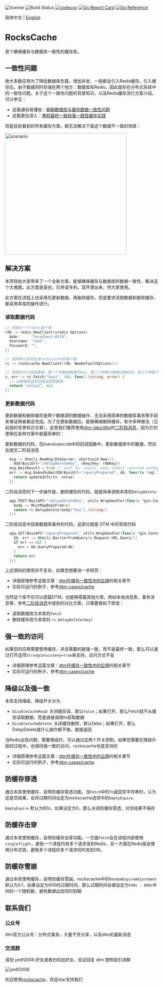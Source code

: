 ![license](https://img.shields.io/github/license/dtm-labs/rockscache)
![Build Status](https://github.com/dtm-labs/rockscache/actions/workflows/tests.yml/badge.svg?branch=main)
[![codecov](https://codecov.io/gh/dtm-labs/rockscache/branch/main/graph/badge.svg?token=UKKEYQLP3F)](https://codecov.io/gh/dtm-labs/rockscache)
[![Go Report Card](https://goreportcard.com/badge/github.com/dtm-labs/rockscache)](https://goreportcard.com/report/github.com/dtm-labs/rockscache)
[![Go Reference](https://pkg.go.dev/badge/github.com/dtm-labs/rockscache.svg)](https://pkg.go.dev/github.com/dtm-labs/rockscache)

简体中文 | [English](./README.md)

# RocksCache
首个确保缓存与数据库一致性的缓存库。

## 一致性问题
绝大多数应用为了降低数据库负载，增加并发，一般都会引入Redis缓存。引入缓存后，由于数据同时存储在两个地方：数据库和Redis，因此就存在分布式系统中的一致性问题。关于这个一致性问题的背景知识，以及Redis缓存流行方案介绍，可以参见：
- 这篇通俗易懂些：[聊聊数据库与缓存数据一致性问题](https://juejin.cn/post/6844903941646319623)
- 这篇更加深入：[携程最终一致和强一致性缓存实践](https://www.infoq.cn/article/hh4iouiijhwb4x46vxeo)

但是目前看到的所有缓存方案，都无法解决下面这个数据不一致的场景：

<img alt="scenario" src="https://pica.zhimg.com/80/v2-da95e008d2cd53d0e00e4a463e46b010_1440w.png" height=400 />

## 解决方案
本项目给大家带来了一个全新方案，能够确保缓存与数据库的数据一致性，解决这个大难题。此方案是首创，已申请专利，现开源出来，供大家使用。

此方案在流程上也采用先更新数据，再删除缓存，但是要求读取数据和删除缓存，都采用本库的操作进行。

### 读取数据代码
``` go
// 初始化一个redis客户端
rdb := redis.NewClient(&redis.Options{
  Addr:     "localhost:6379",
  Username: "root",
  Password: "",
})

// 使用默认选项生成rockscache的客户端
rc := rockscache.NewClient(rdb, NewDefaultOptions())

// 使用Fetch获取数据，第一个参数是数据的key，第二个参数为数据过期时间，第三个参数为缓存不存在时，数据获取函数
v, err := rc.Fetch("key1", 300, func()(string, error) {
  // 从数据库或其他渠道获取数据
  return "value1", nil
})
```

### 更新数据代码
更新数据和删除缓存是两个数据源的数据操作，无法采用简单的数据库事务等手段来保证两者都会完成。为了在更新数据后，能够确保删除缓存，有许多种做法（见前面的背景知识文章），这里我们推荐使用[dtm-labs/dtm](https://github.com/dtm-labs/dtm)的[二阶段消息](https://zhuanlan.zhihu.com/p/456170726)，因为它的使用在各种方案中是最简单的：

更新数据的代码，在`DoAndSubmitDB`中的回调函数中，更新数据库中的数据，然后会提交二阶段消息
``` go
  msg := dtmcli.NewMsg(DtmServer, shortuuid.New()).
    Add(BusiUrl+"/delayDeleteKey", &Req{Key: rdbKey})
  msg.WaitResult = true // wait for result. when submit returned without error, cache has been deleted
  err := msg.DoAndSubmitDB(BusiUrl+"/queryPrepared", db, func(tx *sql.Tx) error {
    return updateInTx(tx, value)
  })
```

二阶段消息的下一步操作是，删除缓存的代码，就是简单调用本库的`DelayDelete`
``` go
  app.POST(BusiAPI+"/delayDeleteKey", utils.WrapHandler(func(c *gin.Context) interface{} {
    body := MustMapBodyFrom(c)
    return rc.DelayDelete(body["key"].(string))
  }))
```

二阶段消息中回查数据库事务的代码，这部分就是 DTM 中的常规代码
``` go
  app.GET(BusiAPI+"/queryPrepared", utils.WrapHandler(func(c *gin.Context) interface{} {
    bb, err := dtmcli.BarrierFromQuery(c.Request.URL.Query())
    if err == nil {
      err = bb.QueryPrepared(db)
    }
    return err
  }))
```

上述源码的使用并不复杂，如果您想要进一步研究：
- 详细原理参考这篇文章：[dtm在缓存一致性中的应用](https://dtm.pub/app/cache.html)的相关章节
- 实际可运行的例子，参考[dtm-cases/cache](https://github.com/dtm-labs/dtm-cases/tree/main/cache)

当然这个库不仅可以搭载DTM，也能够搭载其他方案，例如本地消息表，事务消息等，参考[二阶段消息](https://zhuanlan.zhihu.com/p/456170726)中提到的对比方案，只需要做如下修改：
- 读取数据改为本库的`Fetch`
- 删除缓存改为本库的 `rc.DelayDelete(key)`

## 强一致的访问
如果您的应用需要使用缓存，并且需要的是强一致，而不是最终一致，那么可以通过打开选项`StrongConsisteny=true`来支持，访问方式不变
- 详细原理参考这篇文章：[dtm在缓存一致性中的应用](https://dtm.pub/app/cache.html)的相关章节
- 实际可运行的例子，参考[dtm-cases/cache](https://github.com/dtm-labs/dtm-cases/tree/main/cache)

## 降级以及强一致
本库支持降级，降级开关分为
- `DisableCacheRead`: 关闭缓存读，默认`false`；如果打开，那么Fetch就不从缓存读取数据，而是直接调用fn获取数据
- `DisableCacheDelete`: 关闭缓存删除，默认false；如果打开，那么DelayDelete就什么操作都不做，直接返回

当Redis出现问题，需要降级时，可以通过这两个开关控制。如果您需要在降级升级的过程中，也保持强一致的访问，rockscache也是支持的
- 详细原理参考这篇文章：[dtm在缓存一致性中的应用](https://dtm.pub/app/cache.html)的相关章节
- 实际可运行的例子，参考[dtm-cases/cache](https://github.com/dtm-labs/dtm-cases/tree/main/cache)

## 防缓存穿透
通过本库使用缓存，自带防缓存穿透功能。当`Fetch`中的`fn`返回空字符串时，认为这是空结果，会将过期时间设定为rockscache选项中的`EmptyExpire`.

`EmptyExpire` 默认为60s，如果设定为0，那么关闭防缓存穿透，对空结果不保存

## 防缓存击穿
通过本库使用缓存，自带防缓存击穿功能。一方面`Fetch`会在进程内部使用`singleflight`，避免一个进程内有多个请求发到Redis，另一方面在Redis层会使用分布式锁，避免多个进程的多个请求同时发到DB。

## 防缓存雪崩
通过本库使用缓存，自带防缓存雪崩。rockscache中的`RandomExpireAdjustment`默认为0.1，如果设定为600的过期时间，那么过期时间会被设定为`540s - 600s`中间的一个随机数，避免数据出现同时到期

## 联系我们
### 公众号
dtm官方公众号：分布式事务，大量干货分享，以及dtm的最新消息
### 交流群
请加 yedf2008 好友或者扫码加好友，验证回复 dtm 按照指引进群

![yedf2008](http://service.ivydad.com/cover/dubbingb6b5e2c0-2d2a-cd59-f7c5-c6b90aceb6f1.jpeg)

欢迎使用[rockscache](https://github.com/dtm-labs/rockscache)，欢迎star支持我们

